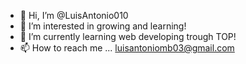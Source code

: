 - 👋 Hi, I’m @LuisAntonio010
- 👀 I’m interested in growing and learning!
- 🌱 I’m currently learning web developing trough TOP!
- 📫 How to reach me ... luisantoniomb03@gmail.com

<!---
LuisAntonio010/LuisAntonio010 is a ✨ special ✨ repository because its `README.md` (this file) appears on your GitHub profile.
You can click the Preview link to take a look at your changes.
--->
